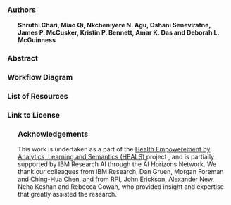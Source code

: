 <article class="mb-5">
<content>
<h3>Authors</h3>
 <ul>
 <strong>Shruthi Chari, Miao Qi, Nkcheniyere N. Agu, Oshani Seneviratne, James P. McCusker, Kristin P. Bennett, Amar K. Das and Deborah L. McGuinness</strong>    
 </ul>
 </content>
 
<article class="mb-5">
<content>
<h3>Abstract</h3>
<ul>
  
 </ul>
 </content>
 
 
<article class="mb-5">
<content>
<h3>Workflow Diagram</h3>
<ul>
  
 </ul>
 </content>
 
  
<article class="mb-5">
<content>
<h3>List of Resources </h3>
<ul>
  
 </ul>
 </content>
 
 <article class="mb-5">
<content>
<h3>Link to License </h3>
<ul>
 
 <article class="mb-5">
<content>
 <h3>Acknowledgements</h3>
 <p>This work is undertaken as a part of the <a href="https://science.rpi.edu/biology/news/ibm-and-rensselaer-team-research-chronic-diseases-cognitive-computing"> Health Empowerement by Analytics, Learning and Semantics (HEALS) </a> project , and is  partially supported by IBM Research AI through the AI Horizons Network. We thank our colleagues from IBM Research, Dan Gruen, Morgan Foreman and Ching-Hua Chen, and from RPI, John Erickson, Alexander New, Neha Keshan and Rebecca Cowan, who provided insight and expertise that greatly assisted the research.</p>
<ul>
    
  
 </ul>
 </content>


